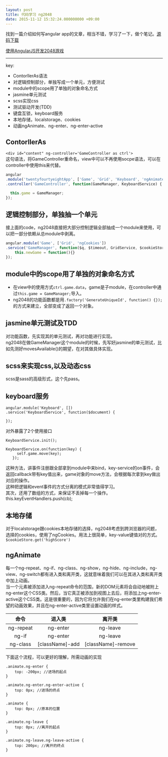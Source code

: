 ```yaml
---
layout: post
title: 代码学习 ng2048
date: 2015-11-12 15:32:24.000000000 +09:00
---
```


找到一篇介绍如何写angular app的文章，相当不错，学习了一下，做个笔记。[源码下载](https://github.com/fullstackio/ng2048)

[使用AngularJS开发2048游戏](http://www.oschina.net/translate/building-2048-in-angularjs?cmp)

--------------------------
key:
-   ContorllerAs语法
-   对逻辑控制部分，单独写成一个单元，方便测试
-   module中的scope用了单独的对象命名方式
-   jasmine单元测试
-   scss实现css
-   测试驱动开发(TDD)
-   键盘互锁，keyboard服务
-   本地存储，localstorage、cookies
-   动画ngAnimate、ng-enter、ng-enter-active

## ContorllerAs
`<div id="content" ng-controller='GameController as ctrl'>`<br>
这句语法，将GameController重命名，view中可以不再使用socpe语法，可以在controller中使用this来代替。
```javascript
angular
.module('twentyfourtyeightApp', ['Game', 'Grid', 'Keyboard', 'ngAnimate', 'ngCookies'])
.controller('GameController', function(GameManager, KeyboardService) {

  this.game = GameManager;
});
```
## 逻辑控制部分，单独抽一个单元
接上面的code，ng2048直接把大部分控制逻辑全部抽成一个module来使用，可以把一部分依赖从总module中剥离。
```javascript
angular.module('Game', ['Grid', 'ngCookies'])
.service('GameManager', function($q, $timeout, GridService, $cookieStore) {
    this.newGame = function(){}
});
```
## module中的scope用了单独的对象命名方式
-   在view中的使用方式`ctrl.game.data`，game是子module，在controller中通过`this.game = GameManager;`导入。
-   ng2048的功能函数都是用`.factory('GenerateUniqueId', function() {});`的方式来建立，全部变成了返回一个对象。

## jasmine单元测试及TDD
对功能函数，先实现其的单元测试，再对功能进行实现。<br>
ng2048在做GameManager这个module的时候，先写好jasmine的单元测试，比如先测好movesAvailable()的期望，在对其做具体实现。

## scss来实现css,以及动态css
scss是sass的高级形式，这个先pass。

## keyboard服务
```
angular.module('Keyboard', [])
.service('KeyboardService', function($document) {

});
```
对外暴露了2个使用接口
```
KeyboardService.init(); 

KeyboardService.on(function(key) {
     self.game.move(key);
   });
```
这种方法，讲事件注册跟全部拿到module中来bind，key-service的on事件，会返回callback带有key值出来，game对象的move方法，会根据每次拿到key做出对应的操作。<br>
这种把逻辑和event事件的方式分离的模式非常值得学习。<br>
其次，还用了数组的方式，来保证不丢掉每一个操作。
this.keyEventHandlers.push(cb);

## 本地存储
对于localstorage跟cookies本地存储的选择，ng2048考虑到跨浏览器的问题，选择的cookies，使用了ngCookies。用法上很简单，key-value键值对的方式。
`$cookieStore.get('highScore')`

## ngAnimate
每一个ng-repeat、ng-if、ng-class、ng-show，ng-hide、ng-include，ng-view、ng-switch都有进入类和离开类，这就意味着我们可以在其进入类和离开类中加上动画。<br>
当一个元素被添加进入ng-repeat命令的范围，新的DOM元素将会自动地被附上ng-enter这个CSS类。然后，当它真正被添加到视图上去后，将添加上ng-enter-active这个CSS类。这是很重要的，因为它将允许我们在ng-enter类里构建我们希望的动画效果，并且在ng-enter-active类里设置动画的样式。

| 命令  | 进入类  | 离开类 |
| :-------: |:------------:| :----:|
| ng-repeat | ng-enter | ng-leave |
| ng-if     | ng-enter | ng-leave |
| ng-class  | [className]-add | [className]-remove |

下面这个流程，可以更好的理解，所需动画的实现
```
.animate.ng-enter {
    top: -200px; //进场的起点
}

.animate.ng-enter.ng-enter-active {
    top: 0px; //进场的终点
}
            
.animate {
    top: 0px; //原本的位置
}

.animate.ng-leave {
    top: 0px; //离开的起点
}

.animate.ng-leave.ng-leave-active {
    top: 200px; //离开的终点
}
```
